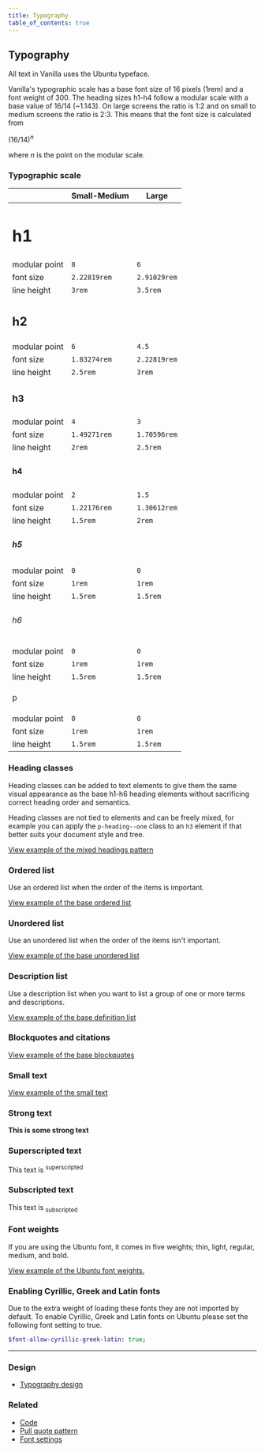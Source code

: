 ```yaml
---
title: Typography
table_of_contents: true
---
```


## Typography

All text in Vanilla uses the Ubuntu typeface.

Vanilla's typographic scale has a base font size of 16 pixels (1rem) and a font weight of 300.
The heading sizes h1-h4 follow a modular scale with a base value of 16/14 (~1.143). On large
screens the ratio is 1:2 and on small to medium screens the ratio is 2:3. This means that the
font size is calculated from

<p>(16/14)<sup><em>n</em></sup></p>

where _n_ is the point on the modular scale.

### Typographic scale

|               | Small-Medium | Large |
| ------------- | -----  | ------ |
| <h1 class="u-no-margin--bottom">h1</h1> |        |        |
| modular point | `8` | `6` |
| font size     | `2.22819rem` | `2.91029rem` |
| line height   | `3rem` | `3.5rem` |
| <h2 class="u-no-margin--bottom">h2</h2> |        |        |
| modular point | `6` | `4.5` |
| font size     | `1.83274rem` | `2.22819rem` |
| line height   | `2.5rem` | `3rem` |
| <h3 class="u-no-margin--bottom">h3</h3> |        |        |
| modular point | `4` | `3` |
| font size     | `1.49271rem` | `1.70596rem` |
| line height   | `2rem` | `2.5rem` |
| <h4 class="u-no-margin--bottom">h4</h4> |        |        |
| modular point | `2` | `1.5` |
| font size     | `1.22176rem` | `1.30612rem` |
| line height   | `1.5rem` | `2rem` |
| <h5 class="u-no-margin--bottom">h5</h5> |        |        |
| modular point | `0` | `0` |
| font size     | `1rem` | `1rem` |
| line height   | `1.5rem` | `1.5rem` |
| <h6 class="u-no-margin--bottom">h6</h6> |        |        |
| modular point | `0` | `0` |
| font size     | `1rem` | `1rem` |
| line height   | `1.5rem` | `1.5rem` |
| <p class="u-no-margin--bottom">p</p> |        |        |
| modular point | `0` | `0` |
| font size     | `1rem` | `1rem` |
| line height   | `1.5rem` | `1.5rem` |

### Heading classes

Heading classes can be added to text elements to give them the same visual
appearance as the base h1-h6 heading elements without sacrificing correct
heading order and semantics.

Heading classes are not tied to elements and can be freely mixed, for example
you can apply the `p-heading--one` class to an `h3` element if that better
suits your document style and tree.

<a href="https://vanilla-framework.github.io/vanilla-framework/examples/patterns/headings/mixed/"
    class="js-example">
    View example of the mixed headings pattern
</a>

### Ordered list

Use an ordered list when the order of the items is important.

<a href="https://vanilla-framework.github.io/vanilla-framework/examples/base/lists/ordered-list/"
    class="js-example">
    View example of the base ordered list
</a>

### Unordered list

Use an unordered list when the order of the items isn't important.

<a href="https://vanilla-framework.github.io/vanilla-framework/examples/base/lists/unordered-list/"
    class="js-example">
    View example of the base unordered list
</a>

### Description list

Use a description list when you want to list a group of one or more terms and
descriptions.

<a href="https://vanilla-framework.github.io/vanilla-framework/examples/base/lists/definition-list/"
    class="js-example">
    View example of the base definition list
</a>

### Blockquotes and citations

<a href="https://vanilla-framework.github.io/vanilla-framework/examples/base/blockquotes/"
    class="js-example">
    View example of the base blockquotes
</a>

### Small text

<a href="https://vanilla-framework.github.io/vanilla-framework/examples/base/small/"
    class="js-example">
    View example of the small text
</a>

### Strong text

<strong>This is some strong text</strong>

### Superscripted text

<p>This text is <sup>superscripted</sup></p>

### Subscripted text

<p>This text is <sub>subscripted</sub></p>

### Font weights

If you are using the Ubuntu font, it comes in five weights; thin, light, regular, medium, and bold.

<a href="https://vanilla-framework.github.io/vanilla-framework/examples/base/font-weights/"
    class="js-example">
    View example of the Ubuntu font weights.
</a>

### Enabling Cyrillic, Greek and Latin fonts

Due to the extra weight of loading these fonts they are not imported by
default. To enable Cyrillic, Greek and Latin fonts on Ubuntu please set the
following font setting to true.

``` sass
$font-allow-cyrillic-greek-latin: true;
```

<hr />

### Design

* [Typography design](https://github.com/ubuntudesign/vanilla-design/tree/master/Typography)

### Related

* [Code](/en/base/code)
* [Pull quote pattern](/en/patterns/pull-quote)
* [Font settings](/en/settings/font-settings)
